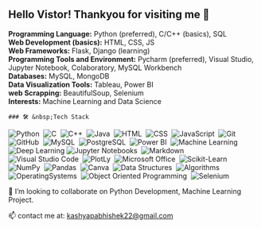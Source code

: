 ## Hello Vistor! Thankyou for visiting me :pray:

   **Programming Language:** Python (preferred), C/C++ (basics), SQL <br>
    **Web Development (basics):** HTML, CSS, JS <br>
    **Web Frameworks:** Flask, Django (learning) <br>
    **Programming Tools and Environment:** Pycharm (preferred), Visual Studio, Jupyter Notebook, Colaboratory, MySQL Workbench <br>
    **Databases:** MySQL, MongoDB <br>
    **Data Visualization Tools:** Tableau, Power BI <br>
    **web Scrapping:** BeautifulSoup, Selenium <br>
    **Interests:** Machine Learning and Data Science
    
    ### 🛠 &nbsp;Tech Stack


![Python](https://img.shields.io/badge/-Python-05122A?style=flat&logo=python)&nbsp;
![C](https://img.shields.io/badge/-C-05122A?style=flat&logo=c&logoColor=white)&nbsp;
![C++](https://img.shields.io/badge/-C%2B%2B-05122A?style=flat&logo=C%2B%2B&logoColor=white)&nbsp;
![Java](https://img.shields.io/badge/-Java-05122A?style=flat&logo=java)&nbsp;
![HTML](https://img.shields.io/badge/-HTML-05122A?style=flat&logo=HTML5)&nbsp;
![CSS](https://img.shields.io/badge/-CSS-05122A?style=flat&logo=CSS3&logoColor=1572B6)&nbsp;
![JavaScript](https://img.shields.io/badge/-JavaScript-05122A?style=flat&logo=javascript)&nbsp;
![Git](https://img.shields.io/badge/-Git-05122A?style=flat&logo=git)&nbsp;
![GitHub](https://img.shields.io/badge/-GitHub-05122A?style=flat&logo=github)&nbsp;
![MySQL](https://img.shields.io/badge/-MySQL-05122A?style=flat&logo=MySQL)&nbsp;
![PostgreSQL](https://img.shields.io/badge/-PostgreSQL-05122A?style=flat&logo=PostgreSQL)&nbsp;
![Power BI](https://img.shields.io/badge/-Power%20BI-05122A?style=flat&logo=PowerBI)&nbsp;
![Machine Learning](https://img.shields.io/badge/-Machine%20Learning-05122A?style=flat&logo=Mathworks&logoColor=FF9800)
![Deep Learning](https://img.shields.io/badge/-Deep%20Learning-05122A?style=flat&logo=Mathworks&logoColor=FF9800)
![Jupyter Notebooks](https://img.shields.io/badge/-Jupyter%20Notebooks-05122A?style=flat&logo=jupyter)&nbsp;
![Markdown](https://img.shields.io/badge/-Markdown-05122A?style=flat&logo=markdown)&nbsp;&nbsp;
![Visual Studio Code](https://img.shields.io/badge/-Visual%20Studio%20Code-05122A?style=flat&logo=visual-studio-code&logoColor=007ACC)&nbsp;
![PlotLy](https://img.shields.io/badge/-PlotLy-05122A?style=flat&logo=plotly)&nbsp;
![Microsoft Office](https://img.shields.io/badge/-Microsoft_Office-05122A?style=flat&logo=microsoft-office)&nbsp;
![Scikit-Learn](https://img.shields.io/badge/-ScikitLearn-05122A?style=flat&logo=scikit-learn)&nbsp;
![NumPy](https://img.shields.io/badge/-NumPy-05122A?style=flat&logo=NumPy)&nbsp;
![Pandas](https://img.shields.io/badge/-Pandas-05122A?style=flat&logo=Pandas)&nbsp;
![Canva](https://img.shields.io/badge/-Canva-05122A?style=flat&logo=canva)&nbsp;
![Data Structures](https://img.shields.io/badge/-Data_Structures-05122A?style=flat&logo=data_structures)&nbsp;
![Algorithms](https://img.shields.io/badge/-Algorithms-05122A?style=flat&logo=algorithms)&nbsp;
![OperatingSystems](https://img.shields.io/badge/-Operating_Systems-05122A?style=flat&logo=operating_systems)&nbsp;
![Object Oriented Programming](https://img.shields.io/badge/-Object_Oriented_Programming-05122A?style=flat&logo=oop)&nbsp;
![Selenium](https://img.shields.io/badge/-Selenium-05122A?style=flat&logo=Selenium)&nbsp;
    
   👯 I’m looking to collaborate on Python Development, Machine Learning Project.
   

📫 contact me at: kashyapabhishek22@gmail.com





<!--
# ![visitor badge](https://visitor-badge.laobi.icu/badge?page_id=abhikashyapr22)
**abhikashyapr22/abhikashyapr22** is a ✨ _special_ ✨ repository because its `README.md` (this file) appears on your GitHub profile.

Here are some ideas to get you started:

#📫 mail me at: kashyapabhishek22@gmail.com

- 🔭 I’m currently working on ...
- 🌱 I’m currently learning ...
- 👯 I’m looking to collaborate on ...
- 🤔 I’m looking for help with ...
- 💬 Ask me about ...
...
- 😄 Pronouns: ...
- ⚡ Fun fact: ...
-->

